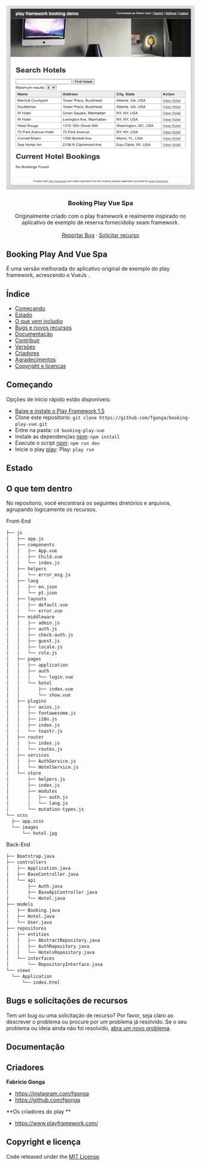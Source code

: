 <p align="center">
  <a href="https://www.playframework.com/">
    <img src="https://raw.githubusercontent.com/fgonga/booking-play-vue/main/background.png" alt="Bootstrap logo" width="600" height="490">
  </a>
</p>
<h3 align="center">Booking Play Vue Spa</h3>

<p align="center">
Originalmente criado com o play framework e realmente inspirado no aplicativo de exemplo de reserva fornecidoby seam framework.
  <br>
  <br>
  <a href="https://github.com/fgonga/booking-play-vue/issues/new?assignees=-&labels=bug&template=bug_report.yml">Reportar Bug</a>
  ·
  <a href="https://github.com/fgonga/booking-play-vue/issues/new?assignees=&labels=feature&template=feature_request.yml">Solicitar recurso</a>
</p>


## Booking Play And Vue Spa

É uma versão melhorada do aplicativo original de exemplo do play framework, acrescendo o VueJs .



## Índice

- [Começando](#começando)
- [Estado](#status)
- [O que vem includio](#whats-included)
- [Bugs e novos recursos](#bugs-and-feature-requests)
- [Documentação](#documentation)
- [Contribuir](#contributing)
- [Versões](#versioning)
- [Criadores](#creators)
- [Agradecimentos](#thanks)
- [Copyright e licenças](#copyright-and-license)


## Começando

Opções de início rápido estão disponíveis:

- [Baixe e instale o Play Framework 1.5](https://www.playframework.com/documentation/1.5.x/install)
- Clone este repositorio: `git clone https://github.com/fgonga/booking-play-vue.git`
- Entre na pasta: `cd booking-play-vue`
- Instale as dependençias [npm](https://www.npmjs.com/): `npm install`
- Execute o script [npm](https://www.npmjs.com/): `npm run dev`
- Inicie o play [play](https://www.playframework.com/documentation/1.5.x/install): Play: `play run` 



## Estado




## O que tem dentro

No repositorio, você encontrará os seguintes diretórios e arquivos, agrupando logicamente os recursos.


  <summary>Front-End</summary>


  ```text
  ├── js
│   ├── app.js
│   ├── components
│   │   ├── App.vue
│   │   ├── Child.vue
│   │   └── index.js
│   ├── helpers
│   │   └── error_msg.js
│   ├── lang
│   │   ├── en.json
│   │   └── pt.json
│   ├── layouts
│   │   ├── default.vue
│   │   └── error.vue
│   ├── middleware
│   │   ├── admin.js
│   │   ├── auth.js
│   │   ├── check-auth.js
│   │   ├── guest.js
│   │   ├── locale.js
│   │   └── role.js
│   ├── pages
│   │   ├── application
│   │   ├── auth
│   │   │   └── login.vue
│   │   └── hotel
│   │       ├── index.vue
│   │       └── show.vue
│   ├── plugins
│   │   ├── axios.js
│   │   ├── fontawesome.js
│   │   ├── i18n.js
│   │   ├── index.js
│   │   └── toastr.js
│   ├── router
│   │   ├── index.js
│   │   └── routes.js
│   ├── services
│   │   ├── AuthService.js
│   │   └── HotelService.js
│   └── store
│       ├── helpers.js
│       ├── index.js
│       ├── modules
│       │   ├── auth.js
│       │   └── lang.js
│       └── mutation-types.js
└── scss
    ├── app.scss
    └── images
        └── hotel.jpg
  ```

<summary>Back-End</summary>


  ```text
  ├── Bootstrap.java
├── controllers
│   ├── Application.java
│   ├── BaseController.java
│   └── api
│       ├── Auth.java
│       ├── BaseApiController.java
│       └── Hotel.java
├── models
│   ├── Booking.java
│   ├── Hotel.java
│   └── User.java
├── repositores
│   ├── entities
│   │   ├── AbstractRepository.java
│   │   ├── AuthRepository.java
│   │   └── HotelsRepository.java
│   └── interfaces
│       └── RepositoryInterface.java
└── views
    └── Application
        └── index.html
  ```

## Bugs e solicitações de recursos

Tem um bug ou uma solicitação de recurso? Por favor, seja claro ao descrever o problema ou procure por um problema já resolvido. Se o seu problema ou ideia ainda não foi resolvido, [abra um novo problema](https://github.com/fgonga/booking-play-vue/issues/new/choose).


## Documentação


## Criadores

**Fabrício Gonga**

- <https://instagram.com/fgonga>
- <https://github.com/fgonga>

**Os criadores do play **

- <https://www.playframework.com/>

## Copyright e licença
Code released under the [MIT License](https://github.com/fgonga/booking-play-vue/blob/main/LICENSE). 
